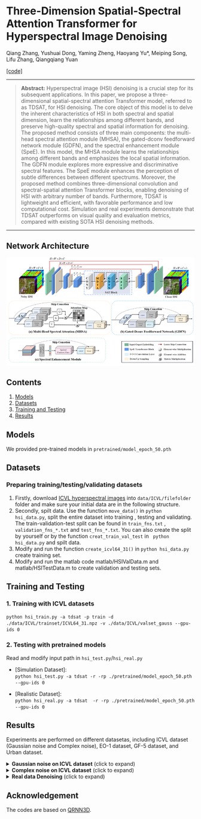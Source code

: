 
# Three-Dimension Spatial-Spectral Attention Transformer for Hyperspectral Image Denoising

Qiang Zhang, Yushuai Dong, Yaming Zheng, Haoyang Yu*, Meiping Song, Lifu Zhang, Qiangqiang Yuan

[[code]](https://github.com/Featherrain/TDSAT/) 

<hr />

> **Abstract:** Hyperspectral image (HSI) denoising is a crucial step for its subsequent applications. In this paper, we propose a three-dimensional spatial-spectral attention Transformer model, referred to as TDSAT, for HSI denoising. The core object of this model is to delve the inherent characteristics of HSI in both spectral and spatial dimension, learn the relationships among different bands, and preserve high-quality spectral and spatial information for denoising. The proposed method consists of three main components: the multi-head spectral attention module (MHSA), the gated-dconv feedforward network module (GDFN), and the spectral enhancement module (SpeE). In this model, the MHSA module learns the relationships among different bands and emphasizes the local spatial information. The GDFN module explores more expressive and discriminative spectral features. The SpeE module enhances the perception of subtle differences between different spectrums. Moreover, the proposed method combines three-dimensional convolution and spectral-spatial attention Transformer blocks, enabling denoising of HSI with arbitrary number of bands. Furthermore, TDSAT is lightweight and efficient, with favorable performance and low computational cost. Simulation and real experiments demonstrate that TDSAT outperforms on visual quality and evaluation metrics, compared with existing SOTA HSI denoising methods.
<hr />

## Network Architecture
<img src = "figs/overall.png"> 


## Contents
1. [Models](#Models)
1. [Datasets](#Datasets)
1. [Training and Testing](#Training)
1. [Results](#Results)


## Models

We provided pre-trained models in ```pretrained/model_epoch_50.pth```

## Datasets

### Preparing training/testing/validating datasets

1. Firstly, download [ICVL hyperspectral images](https://icvl.cs.bgu.ac.il/hyperspectral/) into ```data/ICVL/filefolder``` folder and make sure your initial data are in the following structure. 
2. Secondly, spilt data. Use the function  ```move_data()``` in ```python hsi_data.py```, split the entire dataset into training , testing and validating. The train-validation-test  split can be found in ```train_fns.txt``` , ```validation_fns_*.txt``` and  ```test_fns_*.txt```. You can also create the split by yourself or by the function  ```creat_train_val_test``` in ``` python hsi_data.py``` and spilt data.
3. Modify and run the function  ```create_icvl64_31()``` in ```python hsi_data.py``` create training set. 
4. Modify and run the matlab code matlab/HSIValData.m and matlab/HSITestData.m to create validation and testing sets. 


## Training and Testing
### 1. Training with ICVL datasets

```python hsi_train.py -a tdsat -p train -d ./data/ICVL/trainset/ICVL64_31.npz -v ./data/ICVL/valset_gauss --gpu-ids 0```

### 2. Testing with pretrained models
Read and modify input path in ```hsi_test.py```/```hsi_real.py```

* [Simulation Dataset]:   
```python hsi_test.py -a tdsat -r -rp ./pretrained/model_epoch_50.pth --gpu-ids 0```

* [Realistic Dataset]:  
```python hsi_real.py -a tdsat  -r -rp ./pretrained/model_epoch_50.pth --gpu-ids 0```



<a id="Results"></a>


## Results
Experiments are performed on different datasetas, including ICVL dataset (Gaussian noise and Complex noise), EO-1 dataset, GF-5 dataset, and Urban dataset. 

<details>
<summary><strong>Gaussian noise on ICVL dataset</strong> (click to expand) </summary>

<img src = "figs/gaussian.jpg"> 
</details>

<details>
<summary><strong>Complex noise on ICVL dataset</strong> (click to expand) </summary>

<img src = "figs/complex.jpg"> 
</details>
<details>
<summary><strong>Real data Denoising</strong> (click to expand) </summary>
<img src = "figs/urban.jpg"> 
</details>



## Acknowledgement
The codes are based on [QRNN3D](https://github.com/Vandermode/QRNN3D).
